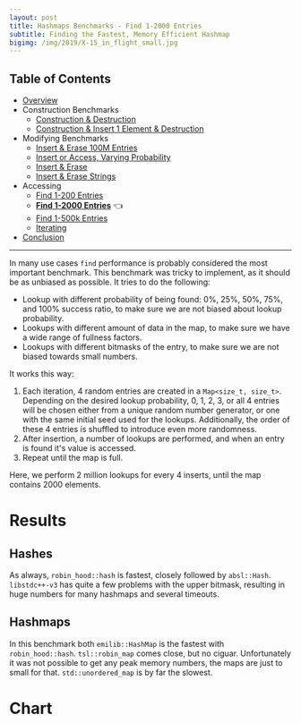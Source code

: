 ```yaml
---
layout: post
title: Hashmaps Benchmarks - Find 1-2000 Entries
subtitle: Finding the Fastest, Memory Efficient Hashmap
bigimg: /img/2019/X-15_in_flight_small.jpg
---
```


## Table of Contents

* [Overview](/2019/04/01/hashmap-benchmarks-01-overview/)
* Construction Benchmarks
   * [Construction & Destruction](/2019/04/01/hashmap-benchmarks-02-01-result-CtorDtorEmptyMap/)
   * [Construction & Insert 1 Element & Destruction](/2019/04/01/hashmap-benchmarks-02-02-result-CtorDtorSingleEntryMap/)
* Modifying Benchmarks
   * [Insert & Erase 100M Entries](/2019/04/01/hashmap-benchmarks-03-01-result-InsertHugeInt/)
   * [Insert or Access, Varying Probability](/2019/04/01/hashmap-benchmarks-03-02-result-RandomDistinct2/)
   * [Insert & Erase](/2019/04/01/hashmap-benchmarks-03-03-result-RandomInsertErase/)
   * [Insert & Erase Strings](/2019/04/01/hashmap-benchmarks-03-04-result-RandomInsertEraseStrings/)
* Accessing
   * [Find 1-200 Entries](/2019/04/01/hashmap-benchmarks-04-01-result-RandomFind_200/)
   * **[Find 1-2000 Entries](/2019/04/01/hashmap-benchmarks-04-02-result-RandomFind_2000/)** 👈
   * [Find 1-500k Entries](/2019/04/01/hashmap-benchmarks-04-03-result-RandomFind_500000/)
   * [Iterating](/2019/04/01/hashmap-benchmarks-04-04-result-IterateIntegers/)
* [Conclusion](/2019/04/01/hashmap-benchmarks-05-conclusion/)


----

In many use cases `find` performance is probably considered the most important benchmark. This benchmark was tricky to implement, as it should be as unbiased as possible. It tries to do the following:

* Lookup with different probability of being found: 0%, 25%, 50%, 75%, and 100% success ratio, to make sure we are not biased about lookup probability.
* Lookups with different amount of data in the map, to make sure we have a wide range of fullness factors.
* Lookups with different bitmasks of the entry, to make sure we are not biased towards small numbers. 

It works this way:

1. Each iteration, 4 random entries are created in a `Map<size_t, size_t>`. Depending on the desired lookup probability, 0, 1, 2, 3, or all 4 entries will be chosen either from a unique random number generator, or one with the same initial seed used for the lookups. Additionally, the order of these 4 entries is shuffled to introduce even more randomness.
1. After insertion, a number of lookups are performed, and when an entry is found it's value is accessed.
1. Repeat until the map is full.

Here, we perform 2 million lookups for every 4 inserts, until the map contains 2000 elements.

# Results

## Hashes

As always, `robin_hood::hash` is fastest, closely followed by `absl::Hash`. `libstdc++-v3` has quite a few problems with the upper bitmask, resulting in huge numbers for many hashmaps and several timeouts.

## Hashmaps

In this benchmark both `emilib::HashMap` is the fastest with `robin_hood::hash`. `tsl::robin_map` comes close, but no ciguar. Unfortunately it was not possible to get any peak memory numbers, the maps are just to small for that. `std::unordered_map` is by far the slowest. 

# Chart

<script src="https://cdn.plot.ly/plotly-latest.min.js"></script>
<div id="id_37381073" style="height:250em"></div>
<script>
    var colors = Plotly.d3.scale.category10().range();
    var m0y = [ "std::unordered_map", "boost::unordered_map", "spp::sparse_hash_map", "eastl::hash_map", "folly::F14NodeMap", "folly::F14ValueMap", "phmap::<br>parallel_node_hash_map", "phmap::<br>parallel_flat_hash_map", "tsl::hopscotch_map", "boost::multi_index::<br>hashed_unique", "tsl::sparse_map", "robin_hood::<br>unordered_flat_map", "robin_hood::<br>unordered_node_map", "absl::node_hash_map", "absl::flat_hash_map", "phmap::flat_hash_map", "phmap::node_hash_map", "ska::bytell_hash_map", "tsl::robin_map", "<b>emilib1::HashMap</b>"];
    var m1y = [ "std::unordered_map", "boost::unordered_map", "spp::sparse_hash_map", "eastl::hash_map", "folly::F14NodeMap", "folly::F14ValueMap", "phmap::<br>parallel_node_hash_map", "phmap::<br>parallel_flat_hash_map", "tsl::hopscotch_map", "absl::node_hash_map", "robin_hood::<br>unordered_node_map", "boost::multi_index::<br>hashed_unique", "robin_hood::<br>unordered_flat_map", "tsl::sparse_map", "phmap::node_hash_map", "absl::flat_hash_map", "phmap::flat_hash_map", "ska::bytell_hash_map", "tsl::robin_map", "<b>emilib1::HashMap</b>"];
    var m2y = [ "std::unordered_map", "spp::sparse_hash_map", "boost::unordered_map", "eastl::hash_map", "folly::F14ValueMap", "folly::F14NodeMap", "phmap::<br>parallel_flat_hash_map", "phmap::<br>parallel_node_hash_map", "boost::multi_index::<br>hashed_unique", "tsl::hopscotch_map", "tsl::sparse_map", "phmap::node_hash_map", "absl::flat_hash_map", "absl::node_hash_map", "phmap::flat_hash_map", "robin_hood::<br>unordered_flat_map", "robin_hood::<br>unordered_node_map", "ska::bytell_hash_map", "tsl::robin_map", "<b>emilib1::HashMap</b>"];
    var m3y = [ "std::unordered_map", "spp::sparse_hash_map", "folly::F14ValueMap", "boost::unordered_map", "folly::F14NodeMap", "eastl::hash_map", "phmap::<br>parallel_flat_hash_map", "phmap::<br>parallel_node_hash_map", "tsl::sparse_map", "tsl::hopscotch_map", "absl::node_hash_map", "boost::multi_index::<br>hashed_unique", "phmap::node_hash_map", "absl::flat_hash_map", "phmap::flat_hash_map", "robin_hood::<br>unordered_node_map", "robin_hood::<br>unordered_flat_map", "ska::bytell_hash_map", "tsl::robin_map", "<b>emilib1::HashMap</b>"];
    var m4y = [ "tsl::sparse_map", "tsl::robin_map", "tsl::hopscotch_map", "spp::sparse_hash_map", "robin_hood::<br>unordered_node_map", "robin_hood::<br>unordered_flat_map", "phmap::<br>parallel_node_hash_map", "phmap::<br>parallel_flat_hash_map", "phmap::node_hash_map", "phmap::flat_hash_map", "emilib1::HashMap", "absl::node_hash_map", "absl::flat_hash_map", "std::unordered_map", "boost::unordered_map", "eastl::hash_map", "folly::F14NodeMap", "folly::F14ValueMap", "boost::multi_index::<br>hashed_unique", "<b>ska::bytell_hash_map</b>"];
    var measurement_names = [ "0% success, 0x00000000ffffffff", "0% success, 0xffffffff00000000", "100% success, 0x00000000ffffffff", "100% success, 0xffffffff00000000", "25% success, 0x00000000ffffffff", "25% success, 0xffffffff00000000", "50% success, 0x00000000ffffffff", "50% success, 0xffffffff00000000", "75% success, 0x00000000ffffffff", "75% success, 0xffffffff00000000" ];

    var data = [
        { x: [ 1.6315700000000002e-08, 1.1539150000000001e-08, 1.3123150000000003e-08, 1.0344350000000002e-08, 6.246335e-09, 6.30072e-09, 7.40685e-09, 6.8658950000000005e-09, 4.1338950000000004e-09, 4.896980000000001e-09, 5.60864e-09, 5.17254e-09, 5.127305000000001e-09, 4.533705e-09, 4.323835e-09, 4.311515e-09, 4.285970000000001e-09, 3.515975e-09, 3.4467750000000004e-09, 2.8761300000000005e-09 ],
          y: m0y, name: measurement_names[0] + ' (robin_hood::hash)', type: 'bar', orientation: 'h', yaxis: 'y', marker: { color: colors[0], },
        },
        { x: [ 1.6366400000000004e-08, 1.1569550000000001e-08, 1.274165e-08, 1.03549e-08, 6.260275e-09, 6.306440000000001e-09, 7.315945000000001e-09, 6.85231e-09, 4.123515e-09, 4.83866e-09, 5.3775700000000005e-09, 5.064060000000001e-09, 5.033030000000001e-09, 4.567695e-09, 4.333589999999999e-09, 4.301315e-09, 4.277345000000001e-09, 3.531285e-09, 3.35223e-09, 2.8472200000000004e-09 ],
          y: m0y, name: measurement_names[1] + ' (robin_hood::hash)', type: 'bar', orientation: 'h', yaxis: 'y', marker: { color: colors[1], },
        },
        { x: [ 1.3305450000000002e-08, 1.205025e-08, 8.12543e-09, 1.10062e-08, 1.32606e-08, 1.2875400000000001e-08, 7.981415e-09, 7.192815000000001e-09, 5.791565e-09, 4.672105e-09, 5.383160000000001e-09, 4.21379e-09, 4.01364e-09, 4.499085e-09, 4.59093e-09, 4.6070600000000004e-09, 4.477955e-09, 4.35335e-09, 3.4638050000000003e-09, 3.494065e-09 ],
          y: m0y, name: measurement_names[2] + ' (robin_hood::hash)', type: 'bar', orientation: 'h', yaxis: 'y', marker: { color: colors[2], },
        },
        { x: [ 1.331075e-08, 1.2070050000000001e-08, 8.240875e-09, 1.10145e-08, 1.322695e-08, 1.2847400000000001e-08, 8.015410000000001e-09, 7.2204650000000005e-09, 5.70413e-09, 4.718715e-09, 5.442285e-09, 4.2221450000000004e-09, 3.995245e-09, 4.507370000000001e-09, 4.58401e-09, 4.6233950000000005e-09, 4.4822350000000005e-09, 4.4382850000000005e-09, 3.466695e-09, 3.4605850000000004e-09 ],
          y: m0y, name: measurement_names[3] + ' (robin_hood::hash)', type: 'bar', orientation: 'h', yaxis: 'y', marker: { color: colors[3], },
        },
        { x: [ 1.5013850000000003e-08, 1.1190300000000001e-08, 1.32007e-08, 1.1924850000000001e-08, 8.533605000000002e-09, 8.19117e-09, 6.876170000000001e-09, 7.08692e-09, 5.463395000000001e-09, 6.1938299999999995e-09, 4.780940000000001e-09, 5.07536e-09, 4.832170000000001e-09, 4.45778e-09, 4.34062e-09, 4.36765e-09, 4.34491e-09, 3.7001e-09, 3.543625e-09, 2.9409e-09 ],
          y: m0y, name: measurement_names[4] + ' (robin_hood::hash)', type: 'bar', orientation: 'h', yaxis: 'y', marker: { color: colors[4], },
        },
        { x: [ 1.50562e-08, 1.115205e-08, 1.331535e-08, 1.19328e-08, 8.495429999999999e-09, 8.147960000000002e-09, 6.901220000000001e-09, 7.131815000000001e-09, 5.4613800000000004e-09, 6.295785e-09, 4.851655e-09, 5.1165e-09, 4.892455e-09, 4.51124e-09, 4.36126e-09, 4.358625e-09, 4.337335e-09, 3.77457e-09, 3.5191050000000003e-09, 2.90354e-09 ],
          y: m0y, name: measurement_names[5] + ' (robin_hood::hash)', type: 'bar', orientation: 'h', yaxis: 'y', marker: { color: colors[5], },
        },
        { x: [ 1.4408850000000002e-08, 1.15717e-08, 1.1884050000000002e-08, 1.05676e-08, 1.06696e-08, 1.023245e-08, 6.699185e-09, 6.5384000000000005e-09, 6.125450000000001e-09, 6.000485e-09, 4.347520000000001e-09, 4.84539e-09, 4.4578950000000006e-09, 4.39062e-09, 4.41829e-09, 4.331690000000001e-09, 4.36221e-09, 4.047505e-09, 3.4269300000000003e-09, 3.3439600000000005e-09 ],
          y: m0y, name: measurement_names[6] + ' (robin_hood::hash)', type: 'bar', orientation: 'h', yaxis: 'y', marker: { color: colors[6], },
        },
        { x: [ 1.444945e-08, 1.16568e-08, 1.179925e-08, 1.0484400000000002e-08, 1.0827950000000002e-08, 1.03336e-08, 6.76211e-09, 6.6436099999999996e-09, 6.24518e-09, 5.909535e-09, 4.337545e-09, 4.775555e-09, 4.396770000000001e-09, 4.385135e-09, 4.439645e-09, 4.308365e-09, 4.365985e-09, 4.113625e-09, 3.45849e-09, 3.3541850000000004e-09 ],
          y: m0y, name: measurement_names[7] + ' (robin_hood::hash)', type: 'bar', orientation: 'h', yaxis: 'y', marker: { color: colors[7], },
        },
        { x: [ 1.3804650000000001e-08, 1.132975e-08, 1.0196450000000002e-08, 1.08096e-08, 1.26369e-08, 1.231045e-08, 6.56975e-09, 6.70344e-09, 6.603835000000001e-09, 5.5732899999999995e-09, 5.228670000000001e-09, 4.431055e-09, 4.164630000000001e-09, 4.2377e-09, 4.2909800000000004e-09, 4.26338e-09, 4.20992e-09, 4.35858e-09, 3.396965e-09, 3.1689200000000003e-09 ],
          y: m0y, name: measurement_names[8] + ' (robin_hood::hash)', type: 'bar', orientation: 'h', yaxis: 'y', marker: { color: colors[8], },
        },
        { x: [ 1.374025e-08, 1.145495e-08, 1.0002355e-08, 1.0828e-08, 1.2691000000000001e-08, 1.2391100000000002e-08, 6.576260000000001e-09, 6.66338e-09, 6.497775000000001e-09, 5.595125e-09, 5.22045e-09, 4.410065e-09, 4.19196e-09, 4.23456e-09, 4.2748450000000005e-09, 4.249285e-09, 4.181775e-09, 4.4084100000000005e-09, 3.4096000000000003e-09, 3.168205e-09 ],
          y: m0y, name: measurement_names[9] + ' (robin_hood::hash)', type: 'bar', orientation: 'h', yaxis: 'y', marker: { color: colors[9], },
            textposition: 'outside',
            text: [ "14.6ns avg<br>0MB", "11.6ns avg<br>0MB", "11.3ns avg<br>0MB", "10.9ns avg<br>0MB", "10.3ns avg<br>0MB", "9.99ns avg<br>0MB", "7.11ns avg<br>0MB", "6.89ns avg<br>0MB", "5.62ns avg<br>0MB", "5.47ns avg<br>0MB", "5.06ns avg<br>0MB", "4.73ns avg<br>0MB", "4.51ns avg<br>0MB", "4.43ns avg<br>0MB", "4.40ns avg<br>0MB", "4.37ns avg<br>0MB", "4.33ns avg<br>0MB", "4.02ns avg<br>0MB", "3.45ns avg<br>0MB", "<b>3.16ns avg<br>0MB</b>" ],
        },
        { x: [ 1.656295e-08, 1.1819550000000001e-08, 1.2915200000000001e-08, 1.10385e-08, 6.38297e-09, 6.470230000000001e-09, 7.758694999999999e-09, 7.969935e-09, 4.5637150000000005e-09, 5.076945e-09, 5.361290000000001e-09, 5.868715000000001e-09, 5.50132e-09, 5.8076750000000004e-09, 4.630375e-09, 4.83273e-09, 4.5114250000000005e-09, 4.3762850000000005e-09, 3.2748600000000004e-09, 3.0612600000000002e-09 ],
          y: m1y, name: measurement_names[0] + ' (absl::Hash)', type: 'bar', orientation: 'h', yaxis: 'y2', marker: { color: colors[0], },
        },
        { x: [ 1.65699e-08, 1.1863150000000002e-08, 1.292735e-08, 1.1060350000000002e-08, 6.34136e-09, 6.56967e-09, 7.765965e-09, 8.262935e-09, 4.634965e-09, 5.211850000000001e-09, 5.42775e-09, 5.84008e-09, 5.584975e-09, 5.8975749999999995e-09, 4.901955e-09, 4.911450000000001e-09, 4.566425000000001e-09, 4.394065e-09, 3.23633e-09, 3.0709650000000003e-09 ],
          y: m1y, name: measurement_names[1] + ' (absl::Hash)', type: 'bar', orientation: 'h', yaxis: 'y2', marker: { color: colors[1], },
        },
        { x: [ 1.35355e-08, 1.1758000000000002e-08, 8.868705e-09, 1.088185e-08, 1.3324150000000002e-08, 1.3076100000000001e-08, 1.05423e-08, 7.443670000000001e-09, 6.236655000000001e-09, 4.829445e-09, 4.796925000000001e-09, 5.452525e-09, 4.62499e-09, 5.059455e-09, 4.8205e-09, 4.924155000000001e-09, 4.937095e-09, 4.776615e-09, 3.48215e-09, 3.74203e-09 ],
          y: m1y, name: measurement_names[2] + ' (absl::Hash)', type: 'bar', orientation: 'h', yaxis: 'y2', marker: { color: colors[2], },
        },
        { x: [ 1.354475e-08, 1.1773200000000001e-08, 8.83579e-09, 1.0854e-08, 1.3354600000000001e-08, 1.3061450000000001e-08, 1.0508e-08, 7.4221100000000005e-09, 6.143155000000001e-09, 4.816665e-09, 4.773935e-09, 5.46509e-09, 4.6586700000000004e-09, 5.11674e-09, 4.8309200000000005e-09, 4.893065e-09, 4.911905000000001e-09, 4.7251700000000005e-09, 3.4063550000000003e-09, 3.7648950000000006e-09 ],
          y: m1y, name: measurement_names[3] + ' (absl::Hash)', type: 'bar', orientation: 'h', yaxis: 'y2', marker: { color: colors[3], },
        },
        { x: [ 1.5003800000000002e-08, 1.1591699999999999e-08, 1.3565400000000001e-08, 1.060155e-08, 8.493320000000001e-09, 8.511685e-09, 7.233000000000001e-09, 7.42394e-09, 6.510195e-09, 5.056965000000001e-09, 5.572955e-09, 4.613915e-09, 5.599575000000001e-09, 5.003715e-09, 5.561345e-09, 4.96348e-09, 4.61339e-09, 3.96372e-09, 3.85547e-09, 3.41509e-09 ],
          y: m1y, name: measurement_names[4] + ' (absl::Hash)', type: 'bar', orientation: 'h', yaxis: 'y2', marker: { color: colors[4], },
        },
        { x: [ 1.50554e-08, 1.16108e-08, 1.3507300000000001e-08, 1.0584250000000001e-08, 8.484935e-09, 8.552619999999999e-09, 7.322745e-09, 7.4492e-09, 6.42687e-09, 5.060055e-09, 5.5588450000000006e-09, 4.647765000000001e-09, 5.591090000000001e-09, 5.122915e-09, 5.589425e-09, 4.946565e-09, 4.614415e-09, 3.987235e-09, 3.844995000000001e-09, 3.39958e-09 ],
          y: m1y, name: measurement_names[5] + ' (absl::Hash)', type: 'bar', orientation: 'h', yaxis: 'y2', marker: { color: colors[5], },
        },
        { x: [ 1.4586500000000001e-08, 1.154405e-08, 1.209605e-08, 1.2228799999999999e-08, 1.08498e-08, 1.09091e-08, 7.18415e-09, 7.290295000000001e-09, 6.389845000000001e-09, 5.6394e-09, 5.3953400000000005e-09, 4.790415e-09, 5.187905000000001e-09, 4.6954e-09, 5.345565000000001e-09, 4.64238e-09, 4.555985e-09, 4.7666000000000005e-09, 3.4114400000000004e-09, 3.2989600000000004e-09 ],
          y: m1y, name: measurement_names[6] + ' (absl::Hash)', type: 'bar', orientation: 'h', yaxis: 'y2', marker: { color: colors[6], },
        },
        { x: [ 1.4558900000000001e-08, 1.154305e-08, 1.2094300000000002e-08, 1.2158850000000002e-08, 1.0887350000000003e-08, 1.0827749999999999e-08, 7.218720000000001e-09, 7.347710000000001e-09, 6.2726250000000006e-09, 5.771405e-09, 5.339855e-09, 4.8318850000000004e-09, 5.1461e-09, 4.74967e-09, 5.470035e-09, 4.7049450000000004e-09, 4.586025e-09, 4.821955000000001e-09, 3.397955e-09, 3.2970050000000004e-09 ],
          y: m1y, name: measurement_names[7] + ' (absl::Hash)', type: 'bar', orientation: 'h', yaxis: 'y2', marker: { color: colors[7], },
        },
        { x: [ 1.606345e-08, 1.1346500000000002e-08, 1.0518000000000002e-08, 1.0720150000000001e-08, 1.28229e-08, 1.253425e-08, 6.890535e-09, 6.933830000000001e-09, 6.93987e-09, 5.3099700000000004e-09, 4.913985e-09, 5.19044e-09, 4.752624999999999e-09, 4.657340000000001e-09, 4.6469199999999995e-09, 4.58182e-09, 4.569175000000001e-09, 4.6402000000000006e-09, 3.2135200000000003e-09, 3.5074150000000003e-09 ],
          y: m1y, name: measurement_names[8] + ' (absl::Hash)', type: 'bar', orientation: 'h', yaxis: 'y2', marker: { color: colors[8], },
        },
        { x: [ 1.61661e-08, 1.1392e-08, 1.0513650000000002e-08, 1.0701550000000001e-08, 1.2801300000000001e-08, 1.251635e-08, 6.875505000000001e-09, 6.942425e-09, 7.099755e-09, 5.309255e-09, 4.892480000000001e-09, 5.22726e-09, 4.733080000000001e-09, 4.7043900000000005e-09, 4.650930000000001e-09, 4.594805000000001e-09, 4.5778799999999995e-09, 4.6352100000000006e-09, 3.1941400000000003e-09, 3.50367e-09 ],
          y: m1y, name: measurement_names[9] + ' (absl::Hash)', type: 'bar', orientation: 'h', yaxis: 'y2', marker: { color: colors[9], },
            textposition: 'outside',
            text: [ "15.2ns avg<br>0MB", "11.6ns avg<br>0MB", "11.6ns avg<br>0MB", "11.1ns avg<br>0MB", "10.4ns avg<br>0MB", "10.3ns avg<br>0MB", "7.93ns avg<br>0MB", "7.45ns avg<br>0MB", "6.12ns avg<br>0MB", "5.21ns avg<br>0MB", "5.20ns avg<br>0MB", "5.19ns avg<br>0MB", "5.14ns avg<br>0MB", "5.08ns avg<br>0MB", "5.04ns avg<br>0MB", "4.80ns avg<br>0MB", "4.64ns avg<br>0MB", "4.51ns avg<br>0MB", "3.43ns avg<br>0MB", "<b>3.41ns avg<br>0MB</b>" ],
        },
        { x: [ 2.2815850000000002e-08, 1.424055e-08, 1.2459550000000001e-08, 1.1768000000000002e-08, 7.268030000000001e-09, 7.110605000000001e-09, 1.002661e-08, 9.720015e-09, 7.3426900000000004e-09, 6.07705e-09, 7.540155e-09, 6.69729e-09, 6.220975e-09, 6.468165e-09, 6.22634e-09, 6.2653850000000005e-09, 6.127755e-09, 5.254535e-09, 5.0749649999999995e-09, 4.283544999999999e-09 ],
          y: m2y, name: measurement_names[0] + ' (folly::hasher)', type: 'bar', orientation: 'h', yaxis: 'y3', marker: { color: colors[0], },
        },
        { x: [ 2.272595e-08, 1.3933550000000001e-08, 1.25241e-08, 1.170605e-08, 7.34689e-09, 7.15234e-09, 1.020485e-08, 9.913465e-09, 7.3022800000000006e-09, 6.022225e-09, 7.460955e-09, 6.586505000000001e-09, 6.240835000000001e-09, 6.426150000000001e-09, 6.237075000000001e-09, 6.041815000000001e-09, 5.917715000000001e-09, 5.1248500000000006e-09, 5.0532e-09, 4.3125750000000005e-09 ],
          y: m2y, name: measurement_names[1] + ' (folly::hasher)', type: 'bar', orientation: 'h', yaxis: 'y3', marker: { color: colors[1], },
        },
        { x: [ 1.7402050000000002e-08, 9.846014999999999e-09, 1.2787250000000001e-08, 1.1774700000000002e-08, 1.42188e-08, 1.4241450000000003e-08, 1.00995e-08, 9.097335e-09, 6.775040000000001e-09, 7.220105e-09, 7.635325000000001e-09, 6.526475000000001e-09, 6.717675e-09, 6.509595e-09, 6.678075e-09, 5.681880000000001e-09, 5.790735e-09, 6.246225000000001e-09, 4.640250000000001e-09, 5.0689499999999995e-09 ],
          y: m2y, name: measurement_names[2] + ' (folly::hasher)', type: 'bar', orientation: 'h', yaxis: 'y3', marker: { color: colors[2], },
        },
        { x: [ 1.73232e-08, 1.0054050000000001e-08, 1.2860200000000002e-08, 1.169495e-08, 1.4214900000000001e-08, 1.4249200000000002e-08, 1.0087300000000003e-08, 9.228705e-09, 6.827045e-09, 7.96435e-09, 7.973275e-09, 6.557930000000001e-09, 6.727845000000001e-09, 6.5351150000000005e-09, 6.722520000000001e-09, 5.88947e-09, 5.919840000000001e-09, 6.1780300000000004e-09, 4.748745e-09, 5.1209550000000005e-09 ],
          y: m2y, name: measurement_names[3] + ' (folly::hasher)', type: 'bar', orientation: 'h', yaxis: 'y3', marker: { color: colors[3], },
        },
        { x: [ 2.10631e-08, 1.50034e-08, 1.2099450000000001e-08, 1.104945e-08, 9.225520000000002e-09, 9.25936e-09, 9.238645e-09, 9.136755e-09, 7.599210000000002e-09, 5.8441650000000006e-09, 6.547855e-09, 6.92098e-09, 6.522780000000001e-09, 6.603190000000001e-09, 6.575690000000001e-09, 6.1202000000000004e-09, 6.24522e-09, 5.3129750000000005e-09, 5.66237e-09, 4.3201000000000004e-09 ],
          y: m2y, name: measurement_names[4] + ' (folly::hasher)', type: 'bar', orientation: 'h', yaxis: 'y3', marker: { color: colors[4], },
        },
        { x: [ 2.07396e-08, 1.4924000000000002e-08, 1.2189500000000001e-08, 1.106805e-08, 9.221935e-09, 9.249650000000001e-09, 9.194475e-09, 9.140775e-09, 7.590175e-09, 5.703235e-09, 6.5680600000000006e-09, 6.8540099999999996e-09, 6.32178e-09, 6.462375000000001e-09, 6.376870000000001e-09, 6.14587e-09, 6.228655e-09, 5.18649e-09, 5.7224950000000005e-09, 4.266835000000001e-09 ],
          y: m2y, name: measurement_names[5] + ' (folly::hasher)', type: 'bar', orientation: 'h', yaxis: 'y3', marker: { color: colors[5], },
        },
        { x: [ 1.9500500000000003e-08, 1.4095400000000002e-08, 1.235115e-08, 1.2461850000000001e-08, 1.157465e-08, 1.1480500000000001e-08, 9.136925e-09, 9.299340000000002e-09, 7.849070000000002e-09, 7.319140000000001e-09, 6.240065000000001e-09, 6.6132e-09, 6.358035000000001e-09, 6.4696350000000005e-09, 6.343830000000001e-09, 6.309455e-09, 6.02535e-09, 6.3752e-09, 5.519285e-09, 4.80983e-09 ],
          y: m2y, name: measurement_names[6] + ' (folly::hasher)', type: 'bar', orientation: 'h', yaxis: 'y3', marker: { color: colors[6], },
        },
        { x: [ 1.91955e-08, 1.41733e-08, 1.23808e-08, 1.22569e-08, 1.15099e-08, 1.1499950000000001e-08, 9.169294999999999e-09, 9.33558e-09, 8.026900000000001e-09, 7.44674e-09, 6.294830000000001e-09, 6.54394e-09, 6.2761900000000004e-09, 6.391425000000001e-09, 6.29046e-09, 6.255615e-09, 6.01972e-09, 6.232185e-09, 5.5606250000000005e-09, 4.855615e-09 ],
          y: m2y, name: measurement_names[7] + ' (folly::hasher)', type: 'bar', orientation: 'h', yaxis: 'y3', marker: { color: colors[7], },
        },
        { x: [ 1.8556950000000003e-08, 1.17637e-08, 1.257825e-08, 1.122645e-08, 1.3676400000000001e-08, 1.37347e-08, 9.17398e-09, 8.948445000000001e-09, 6.227145e-09, 7.612765000000001e-09, 6.197840000000001e-09, 6.459365000000001e-09, 6.603015e-09, 6.1953e-09, 6.3047600000000005e-09, 5.950624999999999e-09, 5.797775e-09, 6.20935e-09, 4.883785e-09, 4.846015000000001e-09 ],
          y: m2y, name: measurement_names[8] + ' (folly::hasher)', type: 'bar', orientation: 'h', yaxis: 'y3', marker: { color: colors[8], },
        },
        { x: [ 1.8218849999999998e-08, 1.195255e-08, 1.27969e-08, 1.12224e-08, 1.3682450000000001e-08, 1.3757350000000001e-08, 9.113515000000002e-09, 8.947600000000002e-09, 6.260705000000001e-09, 8.065670000000002e-09, 6.2813e-09, 6.461185e-09, 6.5601350000000005e-09, 6.207955000000001e-09, 6.311485e-09, 6.038065e-09, 5.893640000000001e-09, 6.052125e-09, 4.96987e-09, 4.863995e-09 ],
          y: m2y, name: measurement_names[9] + ' (folly::hasher)', type: 'bar', orientation: 'h', yaxis: 'y3', marker: { color: colors[9], },
            textposition: 'outside',
            text: [ "19.8ns avg<br>0MB", "13.0ns avg<br>0MB", "12.5ns avg<br>0MB", "11.6ns avg<br>0MB", "11.2ns avg<br>0MB", "11.2ns avg<br>0MB", "9.54ns avg<br>0MB", "9.28ns avg<br>0MB", "7.18ns avg<br>0MB", "6.93ns avg<br>0MB", "6.87ns avg<br>0MB", "6.62ns avg<br>0MB", "6.45ns avg<br>0MB", "6.43ns avg<br>0MB", "6.41ns avg<br>0MB", "6.07ns avg<br>0MB", "6.00ns avg<br>0MB", "5.82ns avg<br>0MB", "5.18ns avg<br>0MB", "<b>4.67ns avg<br>0MB</b>" ],
        },
        { x: [ 2.028055e-08, 1.7262200000000004e-08, 1.0940500000000001e-08, 1.482165e-08, 1.076455e-08, 1.30456e-08, 1.2366150000000001e-08, 1.1953300000000001e-08, 1.0128650000000002e-08, 7.88543e-09, 8.315655000000002e-09, 8.704079999999999e-09, 8.276834999999999e-09, 8.266930000000001e-09, 8.23349e-09, 8.457304999999999e-09, 8.587115e-09, 7.198690000000001e-09, 6.748110000000001e-09, 6.36722e-09 ],
          y: m3y, name: measurement_names[0] + ' (FNV1a)', type: 'bar', orientation: 'h', yaxis: 'y4', marker: { color: colors[0], },
        },
        { x: [ 1.975315e-08, 1.7328450000000003e-08, 1.0737100000000001e-08, 1.4848750000000001e-08, 1.06057e-08, 1.31258e-08, 1.234965e-08, 1.1939850000000002e-08, 1.021705e-08, 7.98212e-09, 8.3787e-09, 8.730985e-09, 8.379580000000001e-09, 8.311255000000001e-09, 8.339255e-09, 8.22017e-09, 8.348e-09, 7.3791900000000004e-09, 6.754735e-09, 6.423140000000001e-09 ],
          y: m3y, name: measurement_names[1] + ' (FNV1a)', type: 'bar', orientation: 'h', yaxis: 'y4', marker: { color: colors[1], },
        },
        { x: [ 1.686055e-08, 1.2586550000000001e-08, 1.77987e-08, 1.4807400000000002e-08, 1.7595300000000003e-08, 1.3178750000000001e-08, 1.4909750000000002e-08, 1.2328950000000001e-08, 9.484075000000001e-09, 9.64314e-09, 8.81967e-09, 9.007325e-09, 8.82127e-09, 8.666910000000002e-09, 8.6725e-09, 7.733005e-09, 7.774875e-09, 8.58508e-09, 6.8987100000000005e-09, 7.27253e-09 ],
          y: m3y, name: measurement_names[2] + ' (FNV1a)', type: 'bar', orientation: 'h', yaxis: 'y4', marker: { color: colors[2], },
        },
        { x: [ 1.66382e-08, 1.2826600000000001e-08, 1.7801400000000003e-08, 1.496615e-08, 1.758395e-08, 1.314495e-08, 1.505835e-08, 1.265945e-08, 9.684405000000001e-09, 1.004645e-08, 8.77628e-09, 8.987450000000001e-09, 8.837590000000001e-09, 8.66336e-09, 8.653175000000001e-09, 7.67397e-09, 7.731965000000001e-09, 8.680095000000001e-09, 6.828245e-09, 7.2932600000000005e-09 ],
          y: m3y, name: measurement_names[3] + ' (FNV1a)', type: 'bar', orientation: 'h', yaxis: 'y4', marker: { color: colors[3], },
        },
        { x: [ 1.9417500000000002e-08, 1.78904e-08, 1.310785e-08, 1.61009e-08, 1.28488e-08, 1.5039e-08, 1.1794050000000002e-08, 1.2602000000000003e-08, 9.174030000000001e-09, 8.618685000000001e-09, 1.01633e-08, 8.440615e-09, 8.821885000000001e-09, 8.636000000000002e-09, 8.260555e-09, 8.557395e-09, 8.43931e-09, 7.23633e-09, 7.93586e-09, 6.9144950000000005e-09 ],
          y: m3y, name: measurement_names[4] + ' (FNV1a)', type: 'bar', orientation: 'h', yaxis: 'y4', marker: { color: colors[4], },
        },
        { x: [ 1.8953100000000003e-08, 1.7941400000000003e-08, 1.32002e-08, 1.599125e-08, 1.2887300000000001e-08, 1.512175e-08, 1.171545e-08, 1.251795e-08, 9.118984999999999e-09, 8.76382e-09, 1.0311350000000001e-08, 8.467605e-09, 8.75926e-09, 8.62335e-09, 8.23866e-09, 8.490725000000001e-09, 8.37008e-09, 7.20808e-09, 7.89419e-09, 6.91061e-09 ],
          y: m3y, name: measurement_names[5] + ' (FNV1a)', type: 'bar', orientation: 'h', yaxis: 'y4', marker: { color: colors[5], },
        },
        { x: [ 1.870835e-08, 1.68587e-08, 1.5732700000000003e-08, 1.4510400000000002e-08, 1.5244900000000003e-08, 1.4836500000000002e-08, 1.1758250000000002e-08, 1.1858000000000001e-08, 8.84598e-09, 9.638909999999999e-09, 8.667015e-09, 8.762704999999999e-09, 8.67227e-09, 8.34027e-09, 8.439005e-09, 8.295825e-09, 8.237255000000001e-09, 8.50005e-09, 7.616035000000001e-09, 6.8378750000000004e-09 ],
          y: m3y, name: measurement_names[6] + ' (FNV1a)', type: 'bar', orientation: 'h', yaxis: 'y4', marker: { color: colors[6], },
        },
        { x: [ 1.849475e-08, 1.6701000000000002e-08, 1.5708e-08, 1.4511650000000002e-08, 1.522645e-08, 1.51065e-08, 1.1765100000000002e-08, 1.170215e-08, 8.80112e-09, 9.707205000000001e-09, 8.64649e-09, 8.836065e-09, 8.66839e-09, 8.344185000000001e-09, 8.44126e-09, 8.324585e-09, 8.27304e-09, 8.524565e-09, 7.43485e-09, 6.863755000000001e-09 ],
          y: m3y, name: measurement_names[7] + ' (FNV1a)', type: 'bar', orientation: 'h', yaxis: 'y4', marker: { color: colors[7], },
        },
        { x: [ 1.75353e-08, 1.4545350000000001e-08, 1.775125e-08, 1.4549200000000001e-08, 1.755825e-08, 1.30916e-08, 1.1623550000000001e-08, 1.1672200000000001e-08, 8.568630000000002e-09, 9.510735e-09, 8.55027e-09, 9.52859e-09, 8.88713e-09, 8.406835e-09, 8.419105000000001e-09, 7.87287e-09, 7.81381e-09, 7.962780000000001e-09, 7.050930000000001e-09, 7.03254e-09 ],
          y: m3y, name: measurement_names[8] + ' (FNV1a)', type: 'bar', orientation: 'h', yaxis: 'y4', marker: { color: colors[8], },
        },
        { x: [ 1.730725e-08, 1.45971e-08, 1.773545e-08, 1.45367e-08, 1.754995e-08, 1.3110600000000002e-08, 1.16299e-08, 1.1846900000000001e-08, 8.69175e-09, 9.631905000000001e-09, 8.547514999999999e-09, 9.553415000000001e-09, 8.822285000000001e-09, 8.44052e-09, 8.43809e-09, 7.851775000000001e-09, 7.770880000000002e-09, 7.931e-09, 6.941195e-09, 7.066730000000001e-09 ],
          y: m3y, name: measurement_names[9] + ' (FNV1a)', type: 'bar', orientation: 'h', yaxis: 'y4', marker: { color: colors[9], },
            textposition: 'outside',
            text: [ "18.4ns avg<br>0MB", "15.9ns avg<br>0MB", "15.1ns avg<br>0MB", "15.0ns avg<br>0MB", "14.8ns avg<br>0MB", "13.9ns avg<br>0MB", "12.5ns avg<br>0MB", "12.1ns avg<br>0MB", "9.27ns avg<br>0MB", "9.14ns avg<br>0MB", "8.92ns avg<br>0MB", "8.90ns avg<br>0MB", "8.69ns avg<br>0MB", "8.47ns avg<br>0MB", "8.41ns avg<br>0MB", "8.15ns avg<br>0MB", "8.13ns avg<br>0MB", "7.92ns avg<br>0MB", "7.21ns avg<br>0MB", "<b>6.90ns avg<br>0MB</b>" ],
        },
        { x: [ 0, 0, 0, 0, 0, 0, 0, 0, 0, 0, 0, 0, 0, 1.56614e-08, 1.135545e-08, 1.04575e-08, 5.57138e-09, 5.66844e-09, 4.2873450000000006e-09, 3.0617e-09 ],
          y: m4y, name: measurement_names[0] + ' (libstdc++-v3)', type: 'bar', orientation: 'h', yaxis: 'y5', marker: { color: colors[0], },
        },
        { x: [ 0, 0, 0, 0, 0, 0, 0, 0, 0, 0, 0, 0, 0, 1.57947e-08, 1.1413450000000002e-08, 1.051435e-08, 5.7862000000000006e-09, 5.871900000000001e-09, 4.288565e-09, 3.082005e-09 ],
          y: m4y, name: measurement_names[1] + ' (libstdc++-v3)', type: 'bar', orientation: 'h', yaxis: 'y5', marker: { color: colors[1], },
        },
        { x: [ 0, 0, 0, 0, 0, 0, 0, 0, 0, 0, 0, 0, 0, 1.3365400000000001e-08, 1.139525e-08, 1.025015e-08, 1.25076e-08, 1.222545e-08, 4.55904e-09, 3.9434e-09 ],
          y: m4y, name: measurement_names[2] + ' (libstdc++-v3)', type: 'bar', orientation: 'h', yaxis: 'y5', marker: { color: colors[2], },
        },
        { x: [ 0, 0, 0, 0, 0, 0, 0, 0, 0, 0, 0, 0, 0, 1.33763e-08, 1.131915e-08, 1.025815e-08, 1.2505050000000001e-08, 1.22269e-08, 4.60318e-09, 3.919085000000001e-09 ],
          y: m4y, name: measurement_names[3] + ' (libstdc++-v3)', type: 'bar', orientation: 'h', yaxis: 'y5', marker: { color: colors[3], },
        },
        { x: [ 0, 0, 0, 0, 0, 0, 0, 0, 0, 0, 0, 0, 0, 1.47587e-08, 1.080535e-08, 1.112065e-08, 7.907289999999999e-09, 7.781455000000001e-09, 5.091045e-09, 3.19786e-09 ],
          y: m4y, name: measurement_names[4] + ' (libstdc++-v3)', type: 'bar', orientation: 'h', yaxis: 'y5', marker: { color: colors[4], },
        },
        { x: [ 0, 0, 0, 0, 0, 0, 0, 0, 0, 0, 0, 0, 0, 1.468625e-08, 1.0821250000000002e-08, 1.1377150000000001e-08, 7.997605e-09, 7.785735e-09, 4.950980000000001e-09, 3.2205650000000007e-09 ],
          y: m4y, name: measurement_names[5] + ' (libstdc++-v3)', type: 'bar', orientation: 'h', yaxis: 'y5', marker: { color: colors[5], },
        },
        { x: [ 0, 0, 0, 0, 0, 0, 0, 0, 0, 0, 0, 0, 0, 1.4259650000000001e-08, 1.0967450000000001e-08, 1.0052049999999999e-08, 9.969145000000001e-09, 9.789285e-09, 4.436465e-09, 3.977535e-09 ],
          y: m4y, name: measurement_names[6] + ' (libstdc++-v3)', type: 'bar', orientation: 'h', yaxis: 'y5', marker: { color: colors[6], },
        },
        { x: [ 0, 0, 0, 0, 0, 0, 0, 0, 0, 0, 0, 0, 0, 1.4190700000000001e-08, 1.104675e-08, 1.0081e-08, 1.0025249999999999e-08, 9.798660000000001e-09, 4.47667e-09, 4.02311e-09 ],
          y: m4y, name: measurement_names[7] + ' (libstdc++-v3)', type: 'bar', orientation: 'h', yaxis: 'y5', marker: { color: colors[7], },
        },
        { x: [ 0, 0, 0, 0, 0, 0, 0, 0, 0, 0, 0, 0, 0, 1.3863900000000002e-08, 1.0900500000000002e-08, 1.018425e-08, 1.2227100000000001e-08, 1.188155e-08, 4.692035e-09, 3.82025e-09 ],
          y: m4y, name: measurement_names[8] + ' (libstdc++-v3)', type: 'bar', orientation: 'h', yaxis: 'y5', marker: { color: colors[8], },
        },
        { x: [ 0, 0, 0, 0, 0, 0, 0, 0, 0, 0, 0, 0, 0, 1.3859050000000001e-08, 1.093675e-08, 1.03028e-08, 1.2267e-08, 1.1943050000000001e-08, 4.631125e-09, 3.782305e-09 ],
          y: m4y, name: measurement_names[9] + ' (libstdc++-v3)', type: 'bar', orientation: 'h', yaxis: 'y5', marker: { color: colors[9], },
            textposition: 'outside',
            text: [ "timeout", "timeout", "timeout", "timeout", "timeout", "timeout", "timeout", "timeout", "timeout", "timeout", "timeout", "timeout", "timeout", "14.4ns avg<br>0MB", "11.1ns avg<br>0MB", "10.5ns avg<br>0MB", "9.68ns avg<br>0MB", "9.50ns avg<br>0MB", "4.60ns avg<br>0MB", "<b>3.60ns avg<br>0MB</b>" ],
        },
    ];

    var layout = {
        // title: { text: 'RandomFind_2000'},
        grid: {
            ygap: 0.1,
            subplots: [
            ['xy'],
            ['xy2'],
            ['xy3'],
            ['xy4'],
            ['xy5'],
        ] },

        barmode: 'stack',
        yaxis: { title: 'robin_hood::hash', automargin: true, },
        yaxis2: { title: 'absl::Hash', automargin: true, },
        yaxis3: { title: 'folly::hasher', automargin: true, },
        yaxis4: { title: 'FNV1a', automargin: true, },
        yaxis5: { title: 'libstdc++-v3', automargin: true, },
        xaxis: { automargin: true,  range: [0, 1.538831735e-07]  },
        legend: { traceorder: 'normal' },
        margin: { pad: 0, l:0, r:0, t:0, b:0, },
        showlegend:false,
    };

    Plotly.newPlot('id_37381073', data, layout);
</script>
